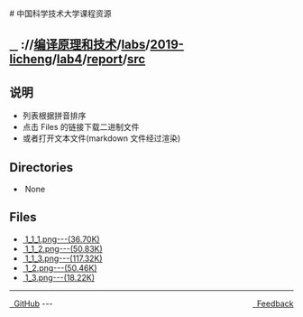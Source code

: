 
<head>
    <meta http-equiv="content-type" content="text/html; charset=utf-8">
    <link rel="stylesheet" href="https://use.fontawesome.com/releases/v5.8.1/css/all.css" integrity="sha384-50oBUHEmvpQ+1lW4y57PTFmhCaXp0ML5d60M1M7uH2+nqUivzIebhndOJK28anvf" crossorigin="anonymous">
    <title> 中国科学技术大学课程资源</title>
</head>
# 中国科学技术大学课程资源

<div>
  <h2>
    <a href="../index.html">&nbsp;&nbsp;<i class="fas fa-backward"></i>&nbsp;</a>
    :/<a href="../../../../../../index.html"><i class="fas fa-home"></i></a>/<a href="../../../../../index.html">编译原理和技术</a>/<a href="../../../../index.html">labs</a>/<a href="../../../index.html">2019-licheng</a>/<a href="../../index.html">lab4</a>/<a href="../index.html">report</a>/<a href="index.html">src</a>
  </h2>
</div>

## 说明
- 列表根据拼音排序
- 点击 Files 的链接下载二进制文件
- 或者打开文本文件(markdown 文件经过渲染)

<h2> Directories &nbsp; <a href="http://downgit.zhoudaxiaa.com/#/home?url=https://github.com/USTC-Resource/USTC-Course/tree/master/编译原理和技术/labs/2019-licheng/lab4/report/src" style="color:red;text-decoration:underline;" target="_black"><i class="fas fa-download"></i></a></h2>

<ul><li><i class="fas fa-meh"></i>&nbsp;None</li></ul>

## Files
<ul><li><a href="https://raw.githubusercontent.com/USTC-Resource/USTC-Course/master/编译原理和技术/labs/2019-licheng/lab4/report/src/1_1_1.png"><i class="fas fa-file-image"></i>&nbsp;1_1_1.png---(36.70K)</a></li>
<li><a href="https://raw.githubusercontent.com/USTC-Resource/USTC-Course/master/编译原理和技术/labs/2019-licheng/lab4/report/src/1_1_2.png"><i class="fas fa-file-image"></i>&nbsp;1_1_2.png---(50.83K)</a></li>
<li><a href="https://raw.githubusercontent.com/USTC-Resource/USTC-Course/master/编译原理和技术/labs/2019-licheng/lab4/report/src/1_1_3.png"><i class="fas fa-file-image"></i>&nbsp;1_1_3.png---(117.32K)</a></li>
<li><a href="https://raw.githubusercontent.com/USTC-Resource/USTC-Course/master/编译原理和技术/labs/2019-licheng/lab4/report/src/1_2.png"><i class="fas fa-file-image"></i>&nbsp;1_2.png---(50.46K)</a></li>
<li><a href="https://raw.githubusercontent.com/USTC-Resource/USTC-Course/master/编译原理和技术/labs/2019-licheng/lab4/report/src/1_3.png"><i class="fas fa-file-image"></i>&nbsp;1_3.png---(18.22K)</a></li></ul>

---
<div style="text-decration:underline;display:inline">
  <a href="https://github.com/USTC-Resource/USTC-Course.git" target="_blank" rel="external"><i class="fab fa-github"></i>&nbsp; GitHub</a>
  <a href="mailto:&#122;huheqin1@gmail.com?subject=反馈与建议" style="float:right" target="_blank" rel="external"><i class="fas fa-envelope"></i>&nbsp; Feedback</a>
</div>
---


